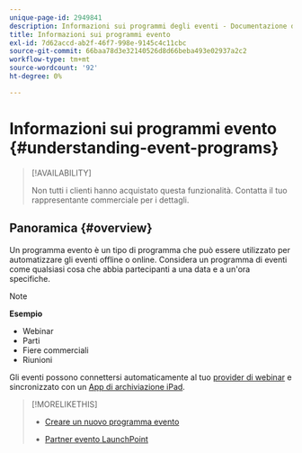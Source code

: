 ```yaml
---
unique-page-id: 2949841
description: Informazioni sui programmi degli eventi - Documentazione di Marketo - Documentazione del prodotto
title: Informazioni sui programmi evento
exl-id: 7d62accd-ab2f-46f7-998e-9145c4c11cbc
source-git-commit: 66baa78d3e32140526d8d66beba493e02937a2c2
workflow-type: tm+mt
source-wordcount: '92'
ht-degree: 0%

---
```


# Informazioni sui programmi evento {#understanding-event-programs}

>[!AVAILABILITY]
>
>Non tutti i clienti hanno acquistato questa funzionalità. Contatta il tuo rappresentante commerciale per i dettagli.

## Panoramica {#overview}

Un programma evento è un tipo di programma che può essere utilizzato per automatizzare gli eventi offline o online. Considera un programma di eventi come qualsiasi cosa che abbia partecipanti a una data e a un&#39;ora specifiche.

>[!NOTE]
>
>**Esempio**
>
>* Webinar
>* Parti
>* Fiere commerciali
>* Riunioni


Gli eventi possono connettersi automaticamente al tuo [provider di webinar](/help/marketo/product-docs/demand-generation/events/understanding-events/event-partners.md) e sincronizzato con un [App di archiviazione iPad](/help/marketo/product-docs/core-marketo-concepts/mobile-apps/event-check-in/check-people-into-your-event-from-your-tablet.md).

>[!MORELIKETHIS]
>
>* [Creare un nuovo programma evento](/help/marketo/product-docs/demand-generation/events/understanding-events/create-a-new-event-program.md)
>
>* [Partner evento LaunchPoint](/help/marketo/product-docs/demand-generation/events/understanding-events/event-partners.md)

